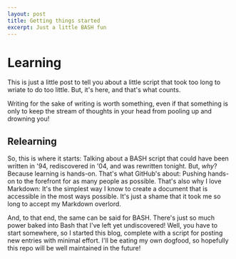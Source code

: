 ```yaml
---
layout: post
title: Getting things started
excerpt: Just a little BASH fun
---
```

# Learning
This is just a little post to tell you about a little script that took too long to wriate to do too little. But, it's here, and that's what counts.

Writing for the sake of writing is worth something, even if that something is only to keep the stream of thoughts in your head from pooling up and drowning you!

## Relearning
So, this is where it starts: Talking about a BASH script that could have been written in '94, rediscovered in '04, and was rewritten tonight. But, _why_? Because learning is hands-on. That's what GitHub's about: Pushing hands-on to the forefront for as many people as possible. That's also why I love Markdown: It's the simplest way I know to create a document that is accessible in the most ways possible. It's just a shame that it took me so long to accept my Markdown overlord.

And, to that end, the same can be said for BASH. There's just so much power baked into Bash that I've left yet undiscovered! Well, you have to start somewhere, so I started this blog, complete with a script for posting new entries with minimal effort. I'll be eating my own dogfood, so hopefully this repo will be well maintained in the future!